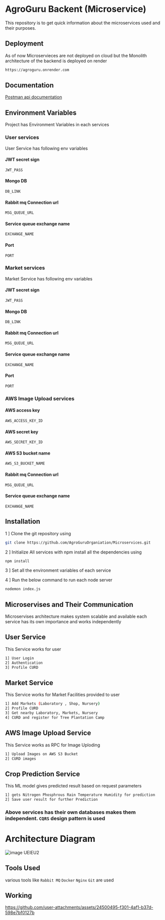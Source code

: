 
# AgroGuru Backent (Microservice)

This repository is to get quick information about the microservices used and their purposes.



## Deployment

As of now Microservieces are not deployed on cloud 
but the Monolith architecture of the backend is deployed on 
render 


```bash
https://agroguru.onrender.com
```



## Documentation


[Postman api documentation](https://documenter.getpostman.com/view/22951744/2sA3kbgJMr)


## Environment Variables

Project has Environment Variables in each services 

### User services
User Service has following env variables  

#### JWT secret sign
`JWT_PASS`

#### Mongo DB
`DB_LINK`

#### Rabbit mq Connection url
`MSG_QUEUE_URL`
 
#### Service queue exchange name
`EXCHANGE_NAME`

#### Port 
`PORT`


### Market services
Market Service has following env variables  

#### JWT secret sign
`JWT_PASS`

#### Mongo DB
`DB_LINK`

#### Rabbit mq Connection url
`MSG_QUEUE_URL`
 
#### Service queue exchange name
`EXCHANGE_NAME`

#### Port 
`PORT`


### AWS Image Upload services

#### AWS access key
`AWS_ACCESS_KEY_ID`

#### AWS secret key
`AWS_SECRET_KEY_ID`

#### AWS S3 bucket name 
`AWS_S3_BUCKET_NAME`
 
#### Rabbit mq Connection url
`MSG_QUEUE_URL`

#### Service queue exchange name
`EXCHANGE_NAME`






## Installation

1 ] Clone the git repository using 
```bash
git clone https://github.com/AgroGuruOrganiation/Microservices.git
```

2 ] Initialize All services  with npm
    install all the dependencies using 

```bash
npm install
```
3 ] Set all the environment variables of each service

4 ] Run the below command to run each node server 
``` bash
nodemon index.js
```



    
## Microservises and Their Communication

Microservises architecture makes system scalable and available 
each service has its own importance and works independently 

## User Service 

This Service works for user 

``` bash
1] User Login
2] Authentication
3] Profile CURD
```

## Market Service 

This Service works for Market Facilities provided to user  

``` bash
1] Add Markets (Laboratory , Shop, Nursery)
2] Profile CURD 
3] Get nearby Laboratory, Markets, Nursery
4] CURD and register for Tree Plantation Camp
```




## AWS Image Upload Service 

This Service works as RPC for Image Uploding  

``` bash
1] Upload Images on AWS S3 Bucket
2] CURD images
```

## Crop Prediction Service

This ML model gives predicted result based on request parameters   

``` bash
1] gets Nitrogen Phosphrous Rain Temperature Humidity for prediction
2] Save user result for further Prediction 
```

### Above services has their own databases makes them independent. `CQRS` design pattern is used 



# Architecture Diagram 

![image UEIEU2](https://github.com/user-attachments/assets/c02cd3c8-60b5-4f0d-b426-4c4f7a49c002)


## Tools Used 

various tools like  `Rabbit MQ` `Docker` `Nginx`
`Git` are used




## Working


https://github.com/user-attachments/assets/24500495-f301-4af1-b37d-598e7bf0127b







